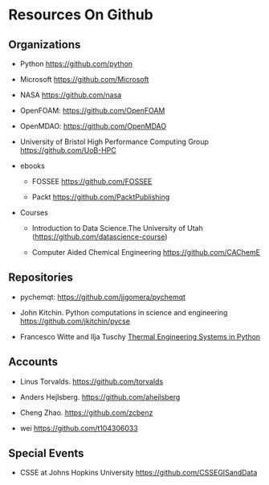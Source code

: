 # Resources On Github

## Organizations

* Python https://github.com/python

* Microsoft https://github.com/Microsoft

* NASA https://github.com/nasa

* OpenFOAM: https://github.com/OpenFOAM

* OpenMDAO:  https://github.com/OpenMDAO

* University of Bristol High Performance Computing Group https://github.com/UoB-HPC

* ebooks

   * FOSSEE https://github.com/FOSSEE

   * Packt https://github.com/PacktPublishing

* Courses 

  * Introduction to Data Science.The University of Utah (https://github.com/datascience-course)

  * Computer Aided Chemical Engineering https://github.com/CAChemE

## Repositories

* pychemqt: https://github.com/jjgomera/pychemqt

* John Kitchin. Python computations in science and engineering  https://github.com/jkitchin/pycse

* Francesco Witte and Ilja Tuschy [Thermal Engineering Systems in Python](https://github.com/oemof/tespy)

## Accounts

* Linus Torvalds. https://github.com/torvalds

* Anders Hejlsberg. https://github.com/ahejlsberg

* Cheng Zhao. https://github.com/zcbenz

* wei https://github.com/t104306033

## Special Events

* CSSE at Johns Hopkins University https://github.com/CSSEGISandData
